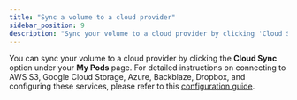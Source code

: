 ```yaml
---
title: "Sync a volume to a cloud provider"
sidebar_position: 9
description: "Sync your volume to a cloud provider by clicking 'Cloud Sync' on your My Pods page, then follow provider-specific instructions from the dropdown menu."
---
```


You can sync your volume to a cloud provider by clicking the **Cloud Sync** option under your **My Pods** page. For detailed instructions on connecting to AWS S3, Google Cloud Storage, Azure, Backblaze, Dropbox, and configuring these services, please refer to this [configuration guide](../configuration/export-data.md).
